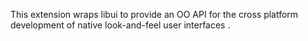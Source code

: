 This extension wraps libui to provide an OO API for the cross platform
development of native look-and-feel user interfaces .
